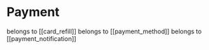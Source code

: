 # Payment


belongs to [[card_refill]]
belongs to [[payment_method]]
belongs to [[payment_notification]]
